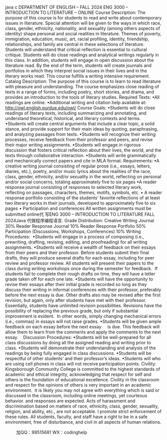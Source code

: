java c
DEPARTMENT OF ENGLISH – FALL 2024
ENG 3000 – INTRODUCTION TO LITERATURE – ONLINE
Course Description: The purpose of this course is for students to read and write about contemporary issues in literature. Special attention will be given to the ways in which race, class, gender, ethnicity, nationality, and sexuality (among others aspects of identity) shape personal and social realities in literature. Themes of poverty, immigration, education, music, art, racial profiling, identity, friendship, relationships, and family are central in these selections of literature. Students will understand that critical reflection is essential to cultural critique. Students will do close readings and analytical writings regularly in this class. In addition, students will engage in open discussion about the literature read. By the end of the term, students will create journals and portfolios in which they interpret social issues in their lives and in the literary works read. This course fulfills a writing intensive requirement.
Catalog Description: The purpose of this course is to learn to read literature with pleasure and understanding. The course emphasizes close reading of texts in a range of forms, including poetry, short stories, and drama, and provides an introduction to the tools of literary studies.
Required Texts:
•All readings are online.
•Additional writing and citation help available at: http://owl.english.purdue.edu/owl/
Course Goals:
•Students will do close readings of literary texts, including summarizing and annotating, and understand theoretical, historical, and literary contexts and terms.
•Students will create central arguments that include a clear topic, a solid stance, and provide support for their main ideas by quoting, paraphrasing, and analyzing passages from texts.
•Students will recognize their writing processes, receive feedback from their professor and peers, and revise their major writing assignments.
•Students will engage in rigorous discussion that fosters critical reflection about their lives, the world, and the texts through collaborative interaction.
•Students will write grammatically and mechanically correct papers and cite in MLA format.
Requirements:
•A creative writing journal consisting of regular prose (i.e., essays, letters, diaries, etc.), poetry, and/or music lyrics about the realities of the race, class, gender, ethnicity, and/or sexuality in the world, reflecting on personal and/or social concerns, totaling approximately five to six pages
•A reader response journal consisting of responses to selected literary work, reflecting on passages, characters, themes, motifs, symbols, etc.
• A reader response portfolio consisting of the students’ favorite reflections of at least two literary works in their journals, developed to approximately five to six pages
• Participation and conferences
All written assignments must be submitted online代 写ENG 3000 – INTRODUCTION TO LITERATURE FALL 2024Java
代做程序编程语言.
Grade Distribution: 
Creative Writing Journal 30%
Reader Response Journal 10%
Reader Response Portfolio 50%
Participation (Discussions, Workshops,  Conferences) 10%
Writing Procedures: 
•Students will engage in a process of composing (i.e., prewriting, drafting, revising, editing, and proofreading) for all writing assignments.
•Students will receive a wealth of feedback on their essays from their peers and their professor. Before students submit their final drafts, they will produce several drafts for each essay, including for peer review and professor review. All students will present their papers to the class during writing workshops once during the semester for feedback.  If students fail to complete their rough drafts on time, they will have a letter grade taken off for each one late.
•Students will have the opportunity to revise their essays after their initial grade is recorded so long as they discuss their writing in informal conferences with their professor, preferably before the next essay is due. Other drafts also may be revised after the first revision, but again, only after students have met with their professor. Essentially, students have unlimited revision possibilities. Revisions have the possibility of replacing the previous grade, but only if substantial improvement is evident.  In other words, simply changing mechanical errors (i.e., commas) in essays will not raise grades.
•Students will be given ample feedback on each essay before the next essay    
is due. This feedback will allow them to learn from the comments and apply the comments to the next essay.   
Discussion Procedures:
•Students will be well-prepared for all class discussions by doing all the assigned reading and writing prior to class.
•Students will demonstrate their understanding and analysis of the readings by being fully
engaged in class discussions.
•Students will be respectful of other students’ and their professor’s ideas.
•Students will who are using cell phones in class will not receive participation points.
Civility: Kingsborough Community College is committed to the highest standards of academic and ethical integrity, acknowledging that respect for self and others is the foundation of educational excellence. Civility in the classroom and respect for the opinions of others is very important in an academic environment.  It is likely you may not agree with everything which is said or discussed in the classroom, including online meetings, yet courteous behavior. and responses are expected. Acts of harassment and discrimination based on matters of race, ethnicity, class, gender, sexuality, religion, and ability, etc., are not acceptable. I promote strict enforcement of these rules. All students, faculty, and staff have a right to be in a safe environment, free of disturbance, and civil in all aspects of human relations.


         
加QQ：99515681  WX：codinghelp
